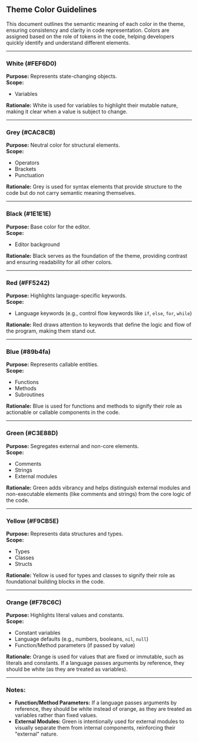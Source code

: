 ## Theme Color Guidelines

This document outlines the semantic meaning of each color in the theme, ensuring consistency and clarity in code representation. Colors are assigned based on the role of tokens in the code, helping developers quickly identify and understand different elements.

---

### **White (#FEF6D0)**

**Purpose:** Represents state-changing objects.  
**Scope:**

- Variables

**Rationale:** White is used for variables to highlight their mutable nature, making it clear when a value is subject to change.

---

### **Grey (#CAC8CB)**

**Purpose:** Neutral color for structural elements.  
**Scope:**

- Operators
- Brackets
- Punctuation

**Rationale:** Grey is used for syntax elements that provide structure to the code but do not carry semantic meaning themselves.

---

### **Black (#1E1E1E)**

**Purpose:** Base color for the editor.  
**Scope:**

- Editor background

**Rationale:** Black serves as the foundation of the theme, providing contrast and ensuring readability for all other colors.

---

### **Red (#FF5242)**

**Purpose:** Highlights language-specific keywords.  
**Scope:**

- Language keywords (e.g., control flow keywords like `if`, `else`, `for`, `while`)

**Rationale:** Red draws attention to keywords that define the logic and flow of the program, making them stand out.

---

### **Blue (#89b4fa)**

**Purpose:** Represents callable entities.  
**Scope:**

- Functions
- Methods
- Subroutines

**Rationale:** Blue is used for functions and methods to signify their role as actionable or callable components in the code.

---

### **Green (#C3E88D)**

**Purpose:** Segregates external and non-core elements.  
**Scope:**

- Comments
- Strings
- External modules

**Rationale:** Green adds vibrancy and helps distinguish external modules and non-executable elements (like comments and strings) from the core logic of the code.

---

### **Yellow (#F9CB5E)**

**Purpose:** Represents data structures and types.  
**Scope:**

- Types
- Classes
- Structs

**Rationale:** Yellow is used for types and classes to signify their role as foundational building blocks in the code.

---

### **Orange (#F78C6C)**

**Purpose:** Highlights literal values and constants.  
**Scope:**

- Constant variables
- Language defaults (e.g., numbers, booleans, `nil`, `null`)
- Function/Method parameters (if passed by value)

**Rationale:** Orange is used for values that are fixed or immutable, such as literals and constants. If a language passes arguments by reference, they should be white (as they are treated as variables).

---

### Notes:

- **Function/Method Parameters:** If a language passes arguments by reference, they should be white instead of orange, as they are treated as variables rather than fixed values.
- **External Modules:** Green is intentionally used for external modules to visually separate them from internal components, reinforcing their "external" nature.
